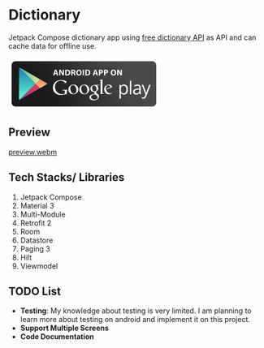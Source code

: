 # Dictionary
Jetpack Compose dictionary app using [free dictionary API](https://dictionaryapi.dev/) as API and can cache data for offline use.

<a href="https://play.google.com/store/apps/details?id=com.goander.dictionary">
<img src="Available_On_Google_Play.png" target="_blank"/>
</a>

## Preview
[preview.webm](https://github.com/ErayAgdogan/Dictionary/assets/124050694/77391711-e364-4f1b-887d-b7ee4d7e65ab)
## Tech Stacks/ Libraries
1. Jetpack Compose
1. Material 3
1. Multi-Module
1. Retrofit 2
1. Room
1. Datastore
1. Paging 3
1. Hilt
1. Viewmodel
## TODO List
- **Testing**: My knowledge about testing is very limited. I am planning to learn more about testing on android and implement it on this project.
- **Support Multiple Screens**
- **Code Documentation**
